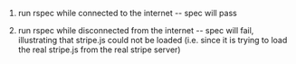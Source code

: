 
1. run rspec while connected to the internet -- spec will pass

2. run rspec while disconnected from the internet -- spec will fail, illustrating that stripe.js could not be loaded (i.e. since it is trying to load the real stripe.js from the real stripe server)
